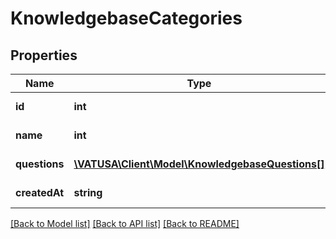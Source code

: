# KnowledgebaseCategories

## Properties
Name | Type | Description | Notes
------------ | ------------- | ------------- | -------------
**id** | **int** | Class KnowledgebaseCategories | [optional] 
**name** | **int** | Class KnowledgebaseCategories | [optional] 
**questions** | [**\VATUSA\Client\Model\KnowledgebaseQuestions[]**](KnowledgebaseQuestions.md) | Class KnowledgebaseCategories | [optional] 
**createdAt** | **string** | Class KnowledgebaseCategories | [optional] 

[[Back to Model list]](../README.md#documentation-for-models) [[Back to API list]](../README.md#documentation-for-api-endpoints) [[Back to README]](../README.md)


